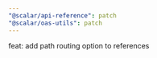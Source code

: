```yaml
---
"@scalar/api-reference": patch
"@scalar/oas-utils": patch
---
```


feat: add path routing option to references
